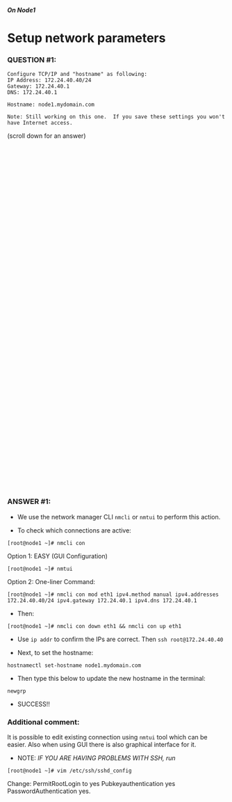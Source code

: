 ***On Node1***

# Setup network parameters
### QUESTION #1:
```
Configure TCP/IP and "hostname" as following:  
IP Address: 172.24.40.40/24 
Gateway: 172.24.40.1 
DNS: 172.24.40.1

Hostname: node1.mydomain.com

Note: Still working on this one.  If you save these settings you won't have Internet access.
```

(scroll down for an answer)
<br/><br/><br/><br/><br/><br/><br/><br/><br/><br/><br/><br/><br/><br/><br/><br/><br/><br/><br/><br/><br/><br/><br/><br/>
<br/><br/><br/><br/><br/><br/><br/><br/><br/><br/><br/><br/><br/><br/><br/><br/><br/><br/><br/><br/><br/><br/><br/><br/>

### ANSWER #1:
* We use the network manager CLI ```nmcli``` or ```nmtui``` to perform this action.

* To check which connections are active:
```
[root@node1 ~]# nmcli con
```

Option 1: EASY (GUI Configuration)
```
[root@node1 ~]# nmtui
```

Option 2: One-liner Command:
```
[root@node1 ~]# nmcli con mod eth1 ipv4.method manual ipv4.addresses 172.24.40.40/24 ipv4.gateway 172.24.40.1 ipv4.dns 172.24.40.1
```   

* Then:
```
[root@node1 ~]# nmcli con down eth1 && nmcli con up eth1
```
* Use ```ip addr``` to confirm the IPs are correct.  Then ```ssh root@172.24.40.40``` 

* Next, to set the hostname:
```
hostnamectl set-hostname node1.mydomain.com
```

* Then type this below to update the new hostname in the terminal:
```
newgrp
```

* SUCCESS!!


  
### Additional comment:
It is possible to edit existing connection using ```nmtui``` tool which can be easier. 
Also when using GUI there is also graphical interface for it.

* NOTE: *IF YOU ARE HAVING PROBLEMS WITH SSH, run*
```
[root@node1 ~]# vim /etc/ssh/sshd_config
```

Change:
  PermitRootLogin to yes
  Pubkeyauthentication yes
  PasswordAuthentication yes. 
